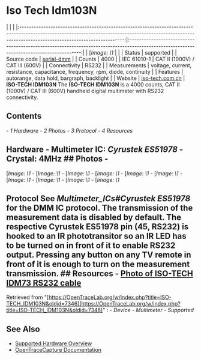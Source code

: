 # Iso Tech Idm103N
| | | |:-------------------------------------------------------------------------------------------------------------------------------------------------------------------------------------------------------:|:----------------------------------------------------------------------------------------------------------------------------------------:| | [*Image: \1* | | | Status | supported | | Source code | [serial-dmm](http://github.com/OpenTraceLab/?p=OpenTraceCapture.git;a=tree;f=src/hardware/serial-dmm) | | Counts | 4000 | | IEC 61010-1 | CAT II (1000V) / CAT III (600V) | | Connectivity | RS232 | | Measurements | voltage, current, resistance, capacitance, frequency, rpm, diode, continuity | | Features | autorange, data hold, bargraph, backlight | | Website | [iso-tech.com.cn](http://iso-tech.com.cn/html/product.asp?id=279) | **ISO-TECH IDM103N** The **ISO-TECH IDM103N** is a 4000 counts, CAT II (1000V) / CAT III (600V) handheld digital multimeter with RS232 connectivity.
## Contents
\- *1 Hardware* \- *2 Photos* \- *3 Protocol* \- *4 Resources*
## Hardware \- **Multimeter IC**: *Cyrustek ES51978* \- **Crystal**: 4MHz ## Photos \-
[*Image: \1*
\-
[*Image: \1*
\-
[*Image: \1*
\-
[*Image: \1*
\-
[*Image: \1*
\-
[*Image: \1*
\-
[*Image: \1*
\-
[*Image: \1*
\-
[*Image: \1*
\-
[*Image: \1*
## Protocol See *Multimeter_ICs#Cyrustek ES51978* for the DMM IC protocol. The transmission of the measurement data is disabled by default. The respective Cyrustek ES51978 pin (45, **RS232**) is hooked to an IR phototransitor so an IR LED has to be turned on in front of it to enable RS232 output. Pressing any button on any TV remote in front of it is enough to turn on the measurement transmission. ## Resources \- [Photo of ISO-TECH IDM73 RS232 cable](http://www.yeint.lv/en/e-store/detail.php?SECTION_ID=643&ELEMENT_ID=13195)
Retrieved from "[https://OpenTraceLab.org/w/index.php?title=ISO-TECH_IDM103N&oldid=7346](https://OpenTraceLab.org/w/index.php?title=ISO-TECH_IDM103N&oldid=7346)"
: \- *Device* \- *Multimeter* \- *Supported*
## See Also
- [Supported Hardware Overview](../supported-hardware.md)
- [OpenTraceCapture Documentation](../../opentracecapture/overview.md)

